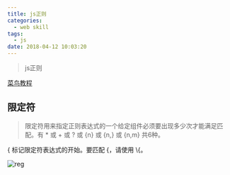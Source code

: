 ```yaml
---
title: js正则
categories:
  - web skill
tags:
  - js
date: 2018-04-12 10:03:20
---
```

> js正则

[菜鸟教程](http://www.runoob.com/regexp/regexp-intro.html)

<!-- more -->

## 限定符

> 限定符用来指定正则表达式的一个给定组件必须要出现多少次才能满足匹配。有 * 或 + 或 ? 或 {n} 或 {n,} 或 {n,m} 共6种。

{	标记限定符表达式的开始。要匹配 {，请使用 \\{。

![](/img/js/reg.png "reg")





